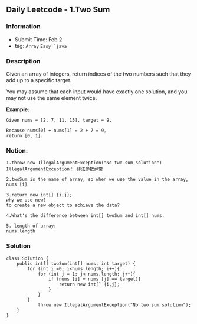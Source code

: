 ## Daily Leetcode - 1.Two Sum

### Information
- Submit Time: Feb 2
- tag: `Array` `Easy``java`

### Description
Given an array of integers, return indices of the two numbers such that they add up to a specific target.

You may assume that each input would have exactly one solution, and you may not use the same element twice.

**Example:**
```
Given nums = [2, 7, 11, 15], target = 9,

Because nums[0] + nums[1] = 2 + 7 = 9,
return [0, 1].

```

### Notion:
```
1.throw new IllegalArgumentException("No two sum solution")
IllegalArgumentException： 非法参数异常

2.twoSum is the name of array, so when we use the value in the array, 
nums [i]

3.return new int[] {i,j};
why we use new?
to create a new object to achieve the data?

4.What's the difference between int[] twoSum and int[] nums.

5. length of array:
nums.length

```
### Solution

```
class Solution {
    public int[] twoSum(int[] nums, int target) {
        for (int i =0; i<nums.length; i++){
            for (int j = 1; j< nums.length; j++){
                if (nums [i] + nums [j] == target){
                    return new int[] {i,j};
                }
            }
        }
            throw new IllegalArgumentException("No two sum solution");
    }
}
```
